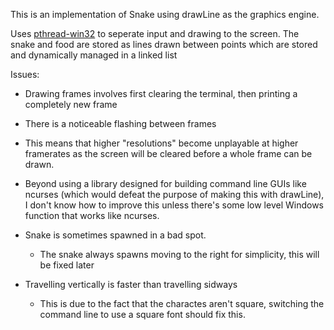 This is an implementation of Snake using drawLine as the graphics engine.

Uses [pthread-win32](https://github.com/GerHobbelt/pthread-win32) to seperate input and drawing to the screen.
The snake and food are stored as lines drawn between points which are stored and dynamically managed in a linked list

Issues:
 - Drawing frames involves first clearing the terminal, then printing a completely new frame
  - There is a noticeable flashing between frames
  - This means that higher "resolutions" become unplayable at higher framerates as the screen will be cleared before a whole frame can be drawn.
  - Beyond using a library designed for building command line GUIs like ncurses (which would defeat the purpose of making this with drawLine), I don't know how to improve this unless there's some low level Windows function that works like ncurses.
  
- Snake is sometimes spawned in a bad spot.
  - The snake always spawns moving to the right for simplicity, this will be fixed later
  
- Travelling vertically is faster than travelling sidways
  - This is due to the fact that the charactes aren't square, switching the command line to use a square font should fix this. 
